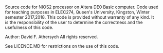 Source code for NIOS2 processor on Altera DE0 Basic computer.  Code used
for teaching purposes in
   ELEC274, Queen's University, Kingston, Winter semester 2017,2018.
This code is provided without warranty of any kind.  It is the responsibility
of the user to determine the correctness and the usefulness of this code.

Author:  David F. Athersych
All rights reserved.

See LICENCE.MD for restrictions on the use of this code.
